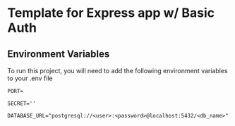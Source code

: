 # Template for Express app w/ Basic Auth

## Environment Variables

To run this project, you will need to add the following environment variables to your .env file

`PORT=`

`SECRET=''`

`DATABASE_URL="postgresql://<user>:<password>@localhost:5432/<db_name>"`
